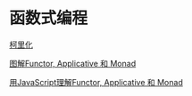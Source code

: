 # 函数式编程

[柯里化](curry.md)

[图解Functor, Applicative 和 Monad](Functor-Applicative-Monad.md)

[用JavaScript理解Functor, Applicative 和 Monad](Functor-Applicative-Monad-JavaScript.md)
